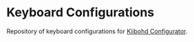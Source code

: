 # Keyboard Configurations

Repository of keyboard configurations for [Kiibohd Configurator](https://github.com/kiibohd/configurator).